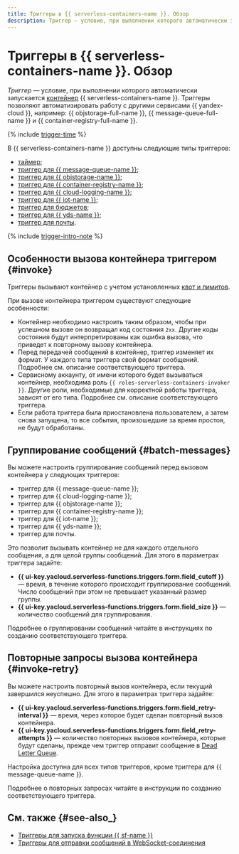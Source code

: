 ```yaml
---
title: Триггеры в {{ serverless-containers-name }}. Обзор
description: Триггер — условие, при выполнении которого автоматически запускается контейнер. Триггеры позволяют автоматизировать работу с другими сервисами {{ yandex-cloud }}, например {{ objstorage-full-name }}, {{ message-queue-full-name }} и {{ iot-full-name }}.
---
```


# Триггеры в {{ serverless-containers-name }}. Обзор

_Триггер_ — условие, при выполнении которого автоматически запускается [контейнер](../container.md) {{ serverless-containers-name }}. Триггеры позволяют автоматизировать работу с другими сервисами {{ yandex-cloud }}, например: {{ objstorage-full-name }}, {{ message-queue-full-name }} и {{ container-registry-full-name }}. 

{% include [trigger-time](../../../_includes/functions/trigger-time.md) %}

В {{ serverless-containers-name }} доступны следующие типы триггеров: 
* [таймер](timer.md);
* [триггер для {{ message-queue-name }}](ymq-trigger.md);
* [триггер для {{ objstorage-name }}](os-trigger.md);
* [триггер для {{ container-registry-name }}](cr-trigger.md);
* [триггер для {{ cloud-logging-name }}](cloud-logging-trigger.md);
* [триггер для {{ iot-name }}](iot-core-trigger.md);
* [триггер для бюджетов](budget-trigger.md);
* [триггер для {{ yds-name }}](data-streams-trigger.md);
* [триггер для почты](mail-trigger.md).

{% include [trigger-intro-note](../../../_includes/functions/trigger-intro-note.md) %}

## Особенности вызова контейнера триггером {#invoke}

Триггеры вызывают контейнер с учетом установленных [квот и лимитов](../limits.md).

При вызове контейнера триггером существуют следующие особенности:

* Контейнер необходимо настроить таким образом, чтобы при успешном вызове он возвращал код состояния `2xx`. Другие коды состояния будут интерпретированы как ошибка вызова, что приведет к повторному вызову контейнера.
* Перед передачей сообщений в контейнер, триггер изменяет их формат. У каждого типа триггера свой формат сообщений. Подробнее см. описание соответствующего триггера.
* Сервисному аккаунту, от имени которого будет вызываться контейнер, необходима роль `{{ roles-serverless-containers-invoker }}`. Другие роли, необходимые для корректной работы триггера, зависят от его типа. Подробнее см. описание соответствующего триггера.
* Если работа триггера была приостановлена пользователем, а затем снова запущена, то все события, произошедшие за время простоя, не будут обработаны.

## Группирование сообщений {#batch-messages}

Вы можете настроить группирование сообщений перед вызовом контейнера у следующих триггеров:

* триггер для {{ message-queue-name }};
* триггер для {{ cloud-logging-name }};
* триггер для {{ objstorage-name }};
* триггер для {{ container-registry-name }};
* триггер для {{ iot-name }};
* триггер для {{ yds-name }};
* триггер для почты.

Это позволит вызывать контейнер не для каждого отдельного сообщения, а для целой группы сообщений. Для этого в параметрах триггера задайте:

* **{{ ui-key.yacloud.serverless-functions.triggers.form.field_cutoff }}** — время, в течение которого происходит группирование сообщений. Число сообщений при этом не превышает указанный размер группы.
* **{{ ui-key.yacloud.serverless-functions.triggers.form.field_size }}** — количество сообщений для группирования.

Подробнее о группировании сообщений читайте в инструкциях по созданию соответствующего триггера.

## Повторные запросы вызова контейнера {#invoke-retry}

Вы можете настроить повторный вызов контейнера, если текущий завершился неуспешно. Для этого в параметрах триггера задайте:

* **{{ ui-key.yacloud.serverless-functions.triggers.form.field_retry-interval }}** — время, через которое будет сделан повторный вызов контейнера.
* **{{ ui-key.yacloud.serverless-functions.triggers.form.field_retry-attempts }}** — количество повторных вызовов контейнера, которые будут сделаны, прежде чем триггер отправит сообщение в [Dead Letter Queue](../dlq.md).

Настройка доступна для всех типов триггеров, кроме триггера для {{ message-queue-name }}.

Подробнее о повторных запросах читайте в инструкции по созданию соответствующего триггера.

## См. также {#see-also_}

* [Триггеры для запуска функции {{ sf-name }}](../../../functions/concepts/trigger/index.md)
* [Триггеры для отправки сообщений в WebSocket-соединения](../../../api-gateway/concepts/trigger/index.md)

